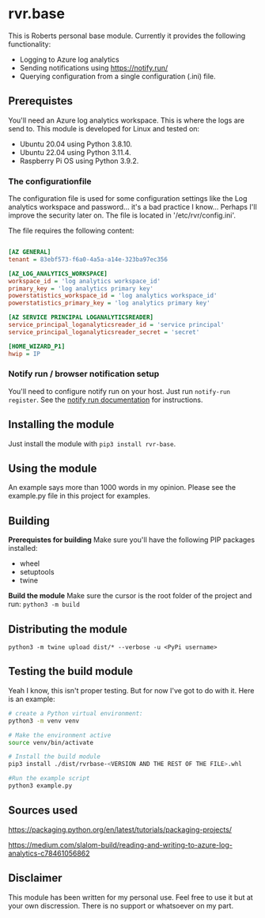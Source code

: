 # rvr.base

This is Roberts personal base module. Currently it provides the following functionality:

- Logging to Azure log analytics
- Sending notifications using <https://notify.run/>
- Querying configuration from a single configuration (.ini) file.

## Prerequistes

You'll need an Azure log analytics workspace. This is where the logs are send to.
This module is developed for Linux and tested on:

- Ubuntu 20.04 using Python 3.8.10.
- Ubuntu 22.04 using Python 3.11.4.
- Raspberry Pi OS using Python 3.9.2.

### The configurationfile

The configuration file is used for some configuration settings like the Log analytics workspace and password... it's a bad practice I know... Perhaps I'll improve the security later on. The file is located in '/etc/rvr/config.ini'.

The file requires the following content:

```ini

[AZ GENERAL]
tenant = 83ebf573-f6a0-4a5a-a14e-323ba97ec356

[AZ_LOG_ANALYTICS_WORKSPACE]
workspace_id = 'log analytics workspace_id'
primary_key = 'log analytics primary key'
powerstatistics_workspace_id = 'log analytics workspace_id'
powerstatistics_primary_key = 'log analytics primary key'

[AZ SERVICE PRINCIPAL LOGANALYTICSREADER]
service_principal_loganalyticsreader_id = 'service principal'
service_principal_loganalyticsreader_secret = 'secret'

[HOME_WIZARD_P1]
hwip = IP

```

### Notify run / browser notification setup

You'll need to configure notify run on your host. Just run `notify-run register`. See the [notify run documentation](https://notify.run/) for instructions.

## Installing the module

Just install the module with `pip3 install rvr-base`.

## Using the module

An example says more than 1000 words in my opinion. Please see the example.py file in this project for examples.

## Building

**Prerequistes for building**
Make sure you'll have the following PIP packages installed:

- wheel
- setuptools
- twine

**Build the module**
Make sure the cursor is the root folder of the project and run:
`python3 -m build`

## Distributing the module

`python3 -m twine upload dist/* --verbose -u <PyPi username>`

## Testing the build module

Yeah I know, this isn't proper testing. But for now I've got to do with it.
Here is an example:

```Bash
# create a Python virtual environment:
python3 -m venv venv

# Make the environment active
source venv/bin/activate

# Install the build module
pip3 install ./dist/rvrbase-<VERSION AND THE REST OF THE FILE>.whl

#Run the example script
python3 example.py
```

## Sources used

<https://packaging.python.org/en/latest/tutorials/packaging-projects/>

<https://medium.com/slalom-build/reading-and-writing-to-azure-log-analytics-c78461056862>

## Disclaimer

This module has been written for my personal use. Feel free to use it but at your own discression. There is no support or whatsoever on my part.
